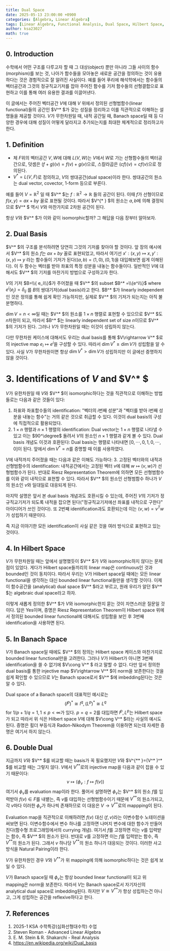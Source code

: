 ```yaml
---
title: Dual Space
date: 2025-05-13 23:00:00 +0900
categories: [Algebra, Linear Algebra]
tags: [Linear Algebra, Functional Analysis, Dual Space, Hilbert Space, Banach Space]
author: ksa23027
math: true
---
```


## 0. Introduction
수학에서 어떤 구조를 다루고자 할 때 그 대상(object) 뿐만 아니라 그들 사이의 함수(morphism)를 보는 것, 나아가 함수들을 모아놓은 새로운 공간을 정의하는 것이 유용하다는 것은 경험적으로 잘 알려진 사실이다. 예를 들어 푸리에 해석학에서는 함수들의 벡터공간과 그것의 정규직교기저를 잡아 주어진 함수를 기저 함수들의 선형결합으로 표현하고 이를 통해 여러 유용한 결과를 이끌어낸다. 

이 글에서는 주어진 벡터공간 $V$에 대해 $V$ 위에서 정의된 선형범함수(linear functional)들의 공간인 $V^* $가 갖는 성질을 정리하고 이를 직관적으로 이해하는 설명들을 제공할 것이다. $V$가 무한차원일 때, 내적 공간일 때, Banach space일 때 등 다양한 경우에 대해 성질이 어떻게 달라지고 추가되는지를 최대한 체계적으로 정리하고자 한다.
## 1. Definition
- 체 $F$위의 벡터공간 $V,W$에 대해 $L(V,W)$는 $V$에서 $W$로 가는 선형함수들의 벡터공간으로, 덧셈은 $(f+g)(v)=f(v)+g(v)$으로, 스칼라곱은 $(cf)(v)=cf(v)$으로 정의된다.
- $V^*  =L(V,F)$로 정의하고, $V$의 쌍대공간(dual space)이라 한다. 쌍대공간의 원소는 dual vector, covector, 1-form 등으로 부른다.

예를 들어 $V=\mathbb{R}^2$ 일 때 $V^* $는 $f:\mathbb{R}^2\rightarrow\mathbb{R}$ 들의 공간이 된다. 이때 $f$가 선형이므로 $f(x,y)=ax+by$ 꼴로 표현될 것이다. 따라서 $V^{* } $의 원소는 $a,b$에 의해 결정되므로 $V^* $ 역시 $V$와 마찬가지로 2차원 공간이 된다.

항상 $V$와 $V^* $가 이와 같이 isomorphic할까? 그 해답을 다음 장부터 알아보자.
## 2. Dual Basis
$V^* $의 구조를 분석하려면 당연히 그것의 기저를 찾아야 할 것이다. 앞 장의 예시에서 $V^* $의 원소 $f$는 $ax+by$ 꼴로 표현되었고, 따라서 여기선 $x':(x,y)\mapsto x,y':(x,y)\mapsto y$ 라는 함수들이 기저가 된다($(a,b)=(1,0),(0,1)$을 대입해보면 쉽게 이해된다). 이 두 함수는 벡터를 받아 좌표의 특정 성분을 내놓는 함수들이다. 일반적인 $V$에 대해서도 $V^* $의 기저를 마찬가지 방법으로 구성하고자 한다.

$V$의 기저 $B=\\{ e_i\\}$가 주어졌을 때 $V^* $의 subset $B^* =\\{e^i\\}$ where $e^i(e_j)=\delta_{ij}$ 를 $B$의 쌍대기저(dual basis)라고 한다. $B^* $가 linearly independent인 것은 정의를 통해 쉽게 확인 가능하지만, 실제로 $V^* $의 기저가 되는지는 아직 불분명하다. 

$\dim V=n<\infty$일 때는 $V^* $의 원소를 $1\times n$ 행렬로 표현할 수 있으므로 $V^* $도 $n$차원이 되고, 따라서 $B^* $는 linearly independent set of size $n$이므로 $V^* $의 기저가 된다. 그러나 $V$가 무한차원일 때는 이것이 성립하지 않는다.

다만 무한차원 케이스에 대해서도 우리는 dual basis를 통해 $V\rightarrow V^* $로의 injective map $e_i\mapsto e^i$을 구성할 수 있다. 따라서 $\dim V^*  \ge \dim V$가 성립함을 알 수 있다. 사실 $V$가 무한차원이면 항상 $\dim V^*  > \dim V$가 성립하지만 이 글에선 증명하지 않을 것이다.
# 3. Identifications of $V$ and $V^* $
$V$가 유한차원일 때 $V$와 $V^* $이 isomorphic하다는 것을 직관적으로 이해하는 방법들로는 다음과 같은 것들이 있다:
1. 좌표와 좌표함수들의 identification: "벡터의 $i$번째 성분"과 "벡터를 받아 i번째 성분을 내놓는 함수"는 거의 같은 것으로 취급할 수 있다. 이것이 dual basis의 구성에 직접적으로 활용되었다.
2. $1\times n$ 행렬과 $n\times 1$ 행렬의 identification: Dual vector는 $1\times n$ 행렬로 나타낼 수 있고 이는 $90^\degree$ 돌려서 $V$의 원소인 $n\times 1$ 행렬과 같게 볼 수 있다. Dual basis 개념도 이것과 호환된다: Dual basis는 행렬로 나타내면 $[0,\cdots,0,1,0,\cdots,0]$이 된다. 앞에서 $\dim V^*  =n$를 증명할 때 이를 사용하였다.

$V$에 내적까지 주어졌을 때는 다음과 같은 이해도 가능하다:
3. 고정된 벡터와의 내적과 선형범함수의 identification: 내적공간에서는 고정된 벡터 $v$에 대해 $w\mapsto (v,w)$가 선형범함수가 된다. 반대로 Riesz Representation Theorem에 의하면 모든 선형범함수를 이와 같이 내적으로 표현할 수 있다. 따라서 $V^* $의 원소인 선형범함수 하나가 $V$의 원소인 $v$와 일대일로 대응되게 된다. 

마지막 설명은 앞서 본 dual basis 개념과도 호환시킬 수 있는데, 주어진 $V$의 기저가 정규직교기저가 되도록 내적을 잡으면 된다("정규직교기저에선 좌표를 내적으로 구한다" 아이디어가 쓰인 것이다). 또 2번째 identification과도 호환되는데 이는 $(v,w)=v^T w$ 가 성립하기 때문이다.

즉 지금 이야기한 모든 identification이 사실 같은 것을 여러 방식으로 표현하고 있는 것이다.
## 4. In Hilbert Space
$V$가 무한차원일 때는 앞에서 설명했듯이 $V^* $가 $V$와 isomorphic하지 않다는 문제점이 있었다. 게다가 Hilbert space들끼리의 linear map은 continuous인 것과 bounded인 것이 동치이다. 따라서 우리는 $V$가 Hilbert space일 때에는 모든 linear functional을 생각하는 대신 bounded linear functional들만을 생각할 것이다. 이제 이 함수공간을 (analytical) dual space $V^* $라고 부르고, 원래 우리가 알던 $V^* $는 algebraic dual space라고 하자.

이렇게 새롭게 정의한 $V^* $가 $V$와 isomorphic한지 묻는 것이 자연스러운 질문일 것이다. 답은 Yes이며, 증명은 Riesz Representation Theorem이 Hilbert space 위에서 정의된 bounded linear functional에 대해서도 성립함을 보인 후 3번째 identification을 사용하면 된다.
## 5. In Banach Space
$V$가 Banach space일 때에도 $V^* $의 정의는 Hilbert space 케이스와 마찬가지로 bounded linear functional만을 고려한다. 그러나 $V$가 Hilbert가 아니면 3번째 identification을 쓸 수 없기에 $V\cong V^* $ 라고 말할 수 없다. 다만 앞서 정의한 dual basis를 통한 injective map $V\rightarrow V^* $이 norm을 보존한다는 것을 쉽게 확인할 수 있으므로 $V$는 Banach space로서 $V^* $에 imbedding된다는 것은 알 수 있다. 

Dual space of a Banach space의 대표적인 예시로는
$$(l^p)^* \cong l^q, (L^p)^*  \cong L^q$$
for $1/p+1/q=1, 1\le p<\infty$가 있다. $p=q=2$를 대입하면 $l^p,L^p$는 Hilbert space가 되고 따라서 위 식은 Hilbert space $V$에 대해 $V\cong V^* $라는 사실의 예시도 된다. 증명은 횔더 부등식과 Radon-Nikodym Theorem을 이용하면 되는데 자세한 증명은 여기서 하지 않는다.
## 6. Double Dual
지금까지 $V$와 $V^* $를 비교할 때는 basis가 꼭 필요했지만 $V$와 $V^{**  }=(V^*  )^* $를 비교할 때는 그렇지 않다. $V$에서 $V^{**  }$로의 injective map을 다음과 같이 잡을 수 있기 때문이다: 
$$v\mapsto (\phi_v:f\mapsto f(v))$$
여기서 $\phi_v$를 evaluation map이라 한다. 풀어서 설명하면 $\phi_v$는 $V^* $의 원소 $f$를 입력받아 $f(v)\in F$를 내뱉는, 즉 $v$를 대입하는 선형범함수이기 때문에 $V^{**  }$의 원소가되고, 각 $v$마다 이러한 $\phi_v$가 하나씩 존재하므로 이 대응은 $V\rightarrow V^{**  }$로의 mappping이 된다. 

Evaluation map을 직관적으로 이해하려면 $f(v)$ 대신 $(f, v)$라는 이변수함수 노테이션을 써보면 된다. 이변수함수에서 변수 하나를 고정하면 나머지 변수에 대한 함수가 만들어진다(함수형 프로그래밍에서의 currying 개념). 여기서 $f$를 고정하면 이는 $v$를 입력받는 함수, 즉 $V^* $의 원소가 된다. 반대로 $v$를 고정하면 이는 $f$를 입력받는 함수, 즉 $V^{**  }$의 원소가 된다. 그래서 $v$ 하나당 $V^{**  }$의 원소 하나가 대응되는 것이다. 이러한 사고방식을 Natural Pairing이라 한다.

$V$가 유한차원인 경우 $V$와 $V^{**  }$가 위 mapping에 의해 isomorphic하다는 것은 쉽게 보일 수 있다. 

$V$가 Banach space일 때 $\phi_v$는 항상 bounded linear functional이 되고 위 mapping은 norm을 보존한다. 따라서 $V$는 Banach space로서 자기자신의 analytical dual space로 imbedding된다. 하지만 $V\cong V^{**  }$가 항상 성립하는건 아니고, 그게 성립하는 공간을 reflexive하다고 한다.
## 7. References
1. 2025-1 KSA 수학특강(심화선형대수학) 수업
2. Steven Roman - Advanced Linear Algebra
3. E. M. Stein & R. Shakarchi - Real Analysis
4. <https://en.wikipedia.org/wiki/Dual_basis>

